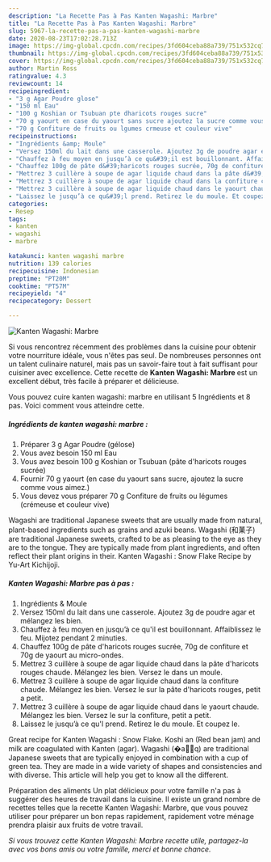 ```yaml
---
description: "La Recette Pas à Pas Kanten Wagashi: Marbre"
title: "La Recette Pas à Pas Kanten Wagashi: Marbre"
slug: 5967-la-recette-pas-a-pas-kanten-wagashi-marbre
date: 2020-08-23T17:02:28.713Z
image: https://img-global.cpcdn.com/recipes/3fd604ceba88a739/751x532cq70/kanten-wagashi-marbre-photo-principale-de-la-recette.jpg
thumbnail: https://img-global.cpcdn.com/recipes/3fd604ceba88a739/751x532cq70/kanten-wagashi-marbre-photo-principale-de-la-recette.jpg
cover: https://img-global.cpcdn.com/recipes/3fd604ceba88a739/751x532cq70/kanten-wagashi-marbre-photo-principale-de-la-recette.jpg
author: Martin Ross
ratingvalue: 4.3
reviewcount: 14
recipeingredient:
- "3 g Agar Poudre glose"
- "150 ml Eau"
- "100 g Koshian or Tsubuan pte dharicots rouges sucre"
- "70 g yaourt en case du yaourt sans sucre ajoutez la sucre comme vous aimez"
- "70 g Confiture de fruits ou lgumes crmeuse et couleur vive"
recipeinstructions:
- "Ingrédients &amp; Moule"
- "Versez 150ml du lait dans une casserole. Ajoutez 3g de poudre agar et mélangez les bien."
- "Chauffez à feu moyen en jusqu’à ce qu&#39;il est bouillonnant. Affaiblissez le feu. Mijotez pendant 2 minuties."
- "Chauffez 100g de pâte d&#39;haricots rouges sucrée, 70g de confiture et 70g de yaourt au micro-ondes."
- "Mettrez 3 cuillère à soupe de agar liquide chaud dans la pâte d&#39;haricots rouges chaude. Mélangez les bien. Versez le dans un moule."
- "Mettrez 3 cuillère à soupe de agar liquide chaud dans la confiture chaude. Mélangez les bien. Versez le sur la pâte d&#39;haricots rouges, petit a petit."
- "Mettrez 3 cuillère à soupe de agar liquide chaud dans le yaourt chaude. Mélangez les bien. Versez le sur la confiture, petit a petit."
- "Laissez le jusqu’à ce qu&#39;l prend. Retirez le du moule. Et coupez le."
categories:
- Resep
tags:
- kanten
- wagashi
- marbre

katakunci: kanten wagashi marbre 
nutrition: 139 calories
recipecuisine: Indonesian
preptime: "PT20M"
cooktime: "PT57M"
recipeyield: "4"
recipecategory: Dessert

---
```



![Kanten Wagashi: Marbre](https://img-global.cpcdn.com/recipes/3fd604ceba88a739/751x532cq70/kanten-wagashi-marbre-photo-principale-de-la-recette.jpg)

Si vous rencontrez récemment des problèmes dans la cuisine pour obtenir votre nourriture idéale, vous n'êtes pas seul. De nombreuses personnes ont un talent culinaire naturel, mais pas un savoir-faire tout à fait suffisant pour cuisiner avec excellence. Cette recette de <strong> Kanten Wagashi: Marbre </strong> est un excellent début, très facile à préparer et délicieuse.

<!--inarticleads1-->

Vous pouvez cuire kanten wagashi: marbre en utilisant 5 Ingrédients et 8 pas. Voici comment vous atteindre cette.

##### Ingrédients de kanten wagashi: marbre :

1. Préparer 3 g Agar Poudre (gélose)
1. Vous avez besoin 150 ml Eau
1. Vous avez besoin 100 g Koshian or Tsubuan (pâte d&#39;haricots rouges sucrée)
1. Fournir 70 g yaourt (en case du yaourt sans sucre, ajoutez la sucre comme vous aimez.)
1. Vous devez vous préparer 70 g Confiture de fruits ou légumes (crémeuse et couleur vive)


Wagashi are traditional Japanese sweets that are usually made from natural, plant-based ingredients such as grains and azuki beans. Wagashi (和菓子) are traditional Japanese sweets, crafted to be as pleasing to the eye as they are to the tongue. They are typically made from plant ingredients, and often reflect their plant origins in their. Kanten Wagashi : Snow Flake Recipe by Yu-Art Kichijoji. 

<!--inarticleads2-->

##### Kanten Wagashi: Marbre pas à pas :

1. Ingrédients &amp; Moule
1. Versez 150ml du lait dans une casserole. Ajoutez 3g de poudre agar et mélangez les bien.
1. Chauffez à feu moyen en jusqu’à ce qu&#39;il est bouillonnant. Affaiblissez le feu. Mijotez pendant 2 minuties.
1. Chauffez 100g de pâte d&#39;haricots rouges sucrée, 70g de confiture et 70g de yaourt au micro-ondes.
1. Mettrez 3 cuillère à soupe de agar liquide chaud dans la pâte d&#39;haricots rouges chaude. Mélangez les bien. Versez le dans un moule.
1. Mettrez 3 cuillère à soupe de agar liquide chaud dans la confiture chaude. Mélangez les bien. Versez le sur la pâte d&#39;haricots rouges, petit a petit.
1. Mettrez 3 cuillère à soupe de agar liquide chaud dans le yaourt chaude. Mélangez les bien. Versez le sur la confiture, petit a petit.
1. Laissez le jusqu’à ce qu&#39;l prend. Retirez le du moule. Et coupez le.


Great recipe for Kanten Wagashi : Snow Flake. Koshi an (Red bean jam) and milk are coagulated with Kanten (agar). Wagashi (�a�َq) are traditional Japanese sweets that are typically enjoyed in combination with a cup of green tea. They are made in a wide variety of shapes and consistencies and with diverse. This article will help you get to know all the different. 

<!--inarticleads1-->

<p>
Préparation des aliments Un plat délicieux pour votre famille n'a pas à suggérer des heures de travail dans la cuisine. Il existe un grand nombre de recettes telles que la recette Kanten Wagashi: Marbre, que vous pouvez utiliser pour préparer un bon repas rapidement, rapidement votre ménage prendra plaisir aux fruits de votre travail.
</p>

<p>
<i>Si vous trouvez cette Kanten Wagashi: Marbre recette utile, partagez-la avec vos bons amis ou votre famille, merci et bonne chance.</i>
</p>
